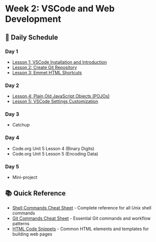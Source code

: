 # Week 2: VSCode and Web Development

## 📅 Daily Schedule

### Day 1

* [Lesson 1: VSCode Installation and Introduction](./lesson-1-vscode-install-and-intro/)
* [Lesson 2: Create Git Repository](./lesson-2-vscode-create-git-repo/)
* [Lesson 3: Emmet HTML Shortcuts](./lesson-3-emmet-intro/)

### Day 2

* [Lesson 4: Plain Old JavaScript Objects (POJOs)](./lesson-4-pojo/)
* [Lesson 5: VSCode Settings Customization](./lesson-5-vscode-settings/)

### Day 3

* Catchup

### Day 4

* Code.org Unit 5 Lesson 4 (Binary Digits)
* Code.org Unit 5 Lesson 5 (Encoding Data)

### Day 5

* Mini-project

## 📚 Quick Reference

* [Shell Commands Cheat Sheet](../../resources/shell-snippets.md) - Complete reference for all Unix shell commands
* [Git Commands Cheat Sheet](../../resources/git-snippets.md) - Essential Git commands and workflow patterns
* [HTML Code Snippets](../../resources/html-snippets.md) - Common HTML elements and templates for building web pages